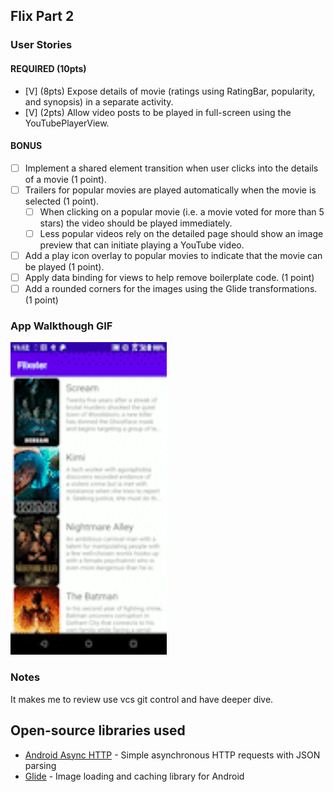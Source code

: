 ## Flix Part 2

### User Stories

#### REQUIRED (10pts)

- [V] (8pts) Expose details of movie (ratings using RatingBar, popularity, and synopsis) in a separate activity.
- [V] (2pts) Allow video posts to be played in full-screen using the YouTubePlayerView.

#### BONUS

- [ ] Implement a shared element transition when user clicks into the details of a movie (1 point).
- [ ] Trailers for popular movies are played automatically when the movie is selected (1 point).
  - [ ] When clicking on a popular movie (i.e. a movie voted for more than 5 stars) the video should be played immediately.
  - [ ] Less popular videos rely on the detailed page should show an image preview that can initiate playing a YouTube video.
- [ ] Add a play icon overlay to popular movies to indicate that the movie can be played (1 point).
- [ ] Apply data binding for views to help remove boilerplate code. (1 point)
- [ ] Add a rounded corners for the images using the Glide transformations. (1 point)

### App Walkthough GIF

<img src="https://github.com/ioksing/Flixster_Unit2/blob/master/record_2022-03-03-23-12-30_AdobeCreativeCloudExpress.gif" width=250><br>

### Notes

It makes me to review use vcs git control and have deeper dive.

## Open-source libraries used
- [Android Async HTTP](https://github.com/codepath/CPAsyncHttpClient) - Simple asynchronous HTTP requests with JSON parsing
- [Glide](https://github.com/bumptech/glide) - Image loading and caching library for Android
